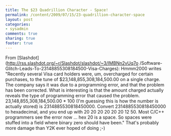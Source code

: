```yaml
---
title: The $23 Quadrillion Character - Space!
permalink: /content/2009/07/15/23-quadrillion-character-space
layout: post
categories:
- sysadmin
comments: true
sharing: true
footer: true
---
```

From [Slashdot](http://rss.slashdot.org/~r/Slashdot/slashdot/~3/IMBNn2vUq7o
/Software-Glitch-Leads-To-23148855308184500-Visa-Charges):  Hmmm2000 writes
"Recently several Visa card holders were, um, overcharged for certain
purchases, to the tune of $23,148,855,308,184,500.00 on a single charge. The
company says it was due to a programming error, and that the problem has been
corrected. What is interesting is that the amount charged actually reveals the
type of programming error that caused the problem. 23,148,855,308,184,500.00 *
100 (I'm guessing this is how the number is actually stored) is
2314885530818450000. Convert 2314885530818450000 to hexadecimal, and you end
up with 20 20 20 20 20 20 12 50. Most C/C++ programmers see the error now ...
hex 20 is a space. So spaces were stuffed into a field where binary zero
should have been."  That's probably more damage than Y2K ever hoped of doing
;-)

